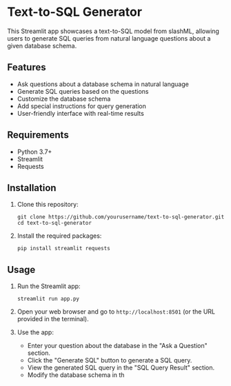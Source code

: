 # Text-to-SQL Generator

This Streamlit app showcases a text-to-SQL model from slashML, allowing users to generate SQL queries from natural language questions about a given database schema.

## Features

- Ask questions about a database schema in natural language
- Generate SQL queries based on the questions
- Customize the database schema
- Add special instructions for query generation
- User-friendly interface with real-time results

## Requirements

- Python 3.7+
- Streamlit
- Requests

## Installation

1. Clone this repository:
   ```
   git clone https://github.com/yourusername/text-to-sql-generator.git
   cd text-to-sql-generator
   ```

2. Install the required packages:
   ```
   pip install streamlit requests
   ```

## Usage

1. Run the Streamlit app:
   ```
   streamlit run app.py
   ```

2. Open your web browser and go to `http://localhost:8501` (or the URL provided in the terminal).

3. Use the app:
   - Enter your question about the database in the "Ask a Question" section.
   - Click the "Generate SQL" button to generate a SQL query.
   - View the generated SQL query in the "SQL Query Result" section.
   - Modify the database schema in th